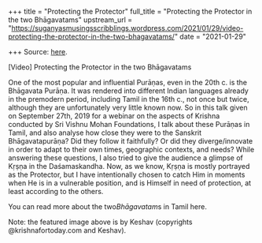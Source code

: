 +++
title = "Protecting the Protector"
full_title = "Protecting the Protector in the two Bhāgavatams"
upstream_url = "https://suganyasmusingsscribblings.wordpress.com/2021/01/29/video-protecting-the-protector-in-the-two-bhagavatams/"
date = "2021-01-29"

+++
Source: [here](https://suganyasmusingsscribblings.wordpress.com/2021/01/29/video-protecting-the-protector-in-the-two-bhagavatams/).

[Video] Protecting the Protector in the two Bhāgavatams

One of the most popular and influential Purāṇas, even in the 20th c. is the Bhāgavata Purāṇa. It was rendered into different Indian languages already in the premodern period, including Tamil in the 16th c., not once but twice, although they are unfortunately very little known now. So in this talk given on September 27th, 2019 for a webinar on the aspects of Krishna conducted by Sri Vishnu Mohan Foundations, I talk about these Purāṇas in Tamil, and also analyse how close they were to the Sanskrit Bhāgavatapurāṇa? Did they follow it faithfully? Or did they diverge/innovate in order to adapt to their own times, geographic contexts, and needs? While answering these questions, I also tried to give the audience a glimpse of Kṛṣṇa in the Daśamaskandha. Now, as we know, Kṛṣṇa is mostly portrayed as the Protector, but I have intentionally chosen to catch Him in moments when He is in a vulnerable position, and is Himself in need of protection, at least according to the others.

You can read more about the two*Bhāgavatam*s in Tamil here.

Note: the featured image above is by Keshav (copyrights @krishnafortoday.com and Keshav).
